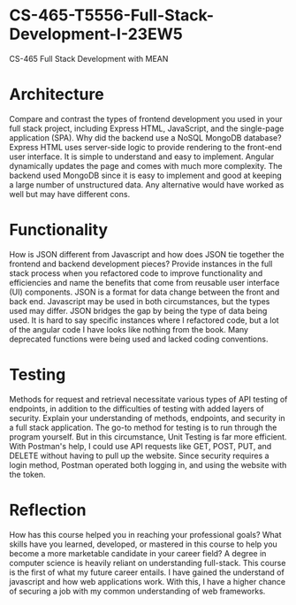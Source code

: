 # CS-465-T5556-Full-Stack-Development-I-23EW5
CS-465 Full Stack Development with MEAN
# Architecture
Compare and contrast the types of frontend development you used in your full stack project, including Express HTML, JavaScript, and the single-page application (SPA). Why did the backend use a NoSQL MongoDB database?
Express HTML uses server-side logic to provide rendering to the front-end user interface.  It is simple to understand and easy to implement.  Angular dynamically updates the page and comes with much more complexity.
The backend used MongoDB since it is easy to implement and good at keeping a large number of unstructured data.  Any alternative would have worked as well but may have different cons.

# Functionality
How is JSON different from Javascript and how does JSON tie together the frontend and backend development pieces? Provide instances in the full stack process when you refactored code to improve functionality and efficiencies and name the benefits that come from reusable user interface (UI) components.
JSON is a format for data change between the front and back end.  Javascript may be used in both circumstances, but the types used may differ.  JSON bridges the gap by being the type of data being used.
It is hard to say specific instances where I refactored code, but a lot of the angular code I have looks like nothing from the book.  Many deprecated functions were being used and lacked coding conventions.

# Testing
Methods for request and retrieval necessitate various types of API testing of endpoints, in addition to the difficulties of testing with added layers of security. Explain your understanding of methods, endpoints, and security in a full stack application.
The go-to method for testing is to run through the program yourself.  But in this circumstance, Unit Testing is far more efficient.  With Postman's help, I could use API requests like GET, POST, PUT, and DELETE without having to pull up the website.  Since security requires a login method, Postman operated both logging in, and using the website with the token.

# Reflection
How has this course helped you in reaching your professional goals? What skills have you learned, developed, or mastered in this course to help you become a more marketable candidate in your career field?
A degree in computer science is heavily reliant on understanding full-stack.  This course is the first of what my future career entails.  I have gained the understand of javascript and how web applications work.  With this, I have a higher chance of securing a job with my common understanding of web frameworks.
